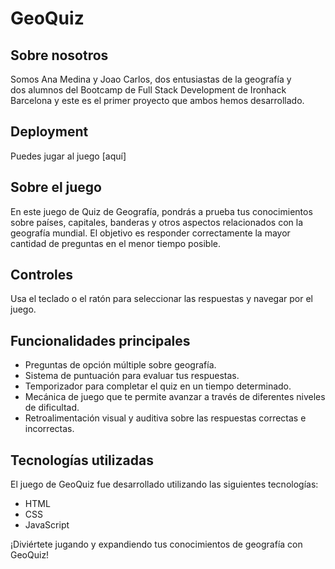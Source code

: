 # GeoQuiz

## Sobre nosotros
Somos Ana Medina y Joao Carlos, dos entusiastas de la geografía y  
dos alumnos del Bootcamp de Full Stack Development de Ironhack Barcelona y
este es el primer proyecto que ambos hemos desarrollado.

## Deployment
Puedes jugar al juego [aquí]

## Sobre el juego
En este juego de Quiz de Geografía, pondrás a prueba tus conocimientos sobre países, capitales, banderas y otros aspectos relacionados con la geografía mundial. El objetivo es responder correctamente la mayor cantidad de preguntas en el menor tiempo posible.

## Controles
Usa el teclado o el ratón para seleccionar las respuestas y navegar por el juego.

## Funcionalidades principales
- Preguntas de opción múltiple sobre geografía.
- Sistema de puntuación para evaluar tus respuestas.
- Temporizador para completar el quiz en un tiempo determinado.
- Mecánica de juego que te permite avanzar a través de diferentes niveles de dificultad.
- Retroalimentación visual y auditiva sobre las respuestas correctas e incorrectas.

## Tecnologías utilizadas
El juego de GeoQuiz fue desarrollado utilizando las siguientes tecnologías:
- HTML
- CSS
- JavaScript

¡Diviértete jugando y expandiendo tus conocimientos de geografía con GeoQuiz!



